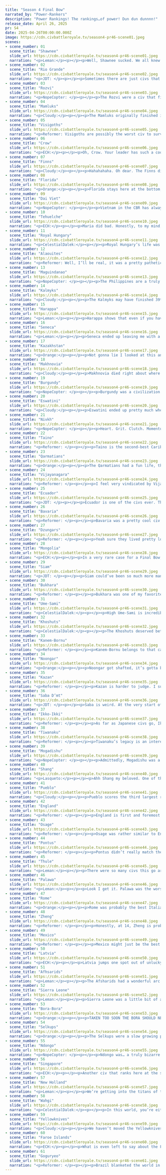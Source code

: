 ```yaml
---
title: "Season 4 Final Bow"
narrated_by: "Power-Rankers"
description: "Power Rankings! The rankings…of power! Dun dun dunnnn!"
release_date: April 26, 2025
pr: S4
date: 2025-04-26T00:00:00.000Z
image: https://cdn.civbattleroyale.tv/season4-pr46-scene01.jpeg
scenes:
- scene_number: 01
  scene_title: "Shawnee"
  slide_url: https://cdn.civbattleroyale.tv/season4-pr46-scene01.jpeg
  narration: "<p>Leman:</p><p></p><p>Well, Shawnee sucked. We all knew they were gonna suck. It's hard to be the American civ that starts in the middle of it all. Shawnee was a civ that didn’t open Liberty or Tradition, got quickly boxed in and rushed down without the strength, bonuses, or moxie to fight against all their neighbors. Even though they were a patent failure, Shawnee at least got to sit in the sub for a second or two when they grabbed that city from Mexico. They promptly died, I know, but dying right after your finest moment turned out to be something of a theme this cbr. </p>"
- scene_number: 02
  scene_title: "Rio Grande"
  slide_url: https://cdn.civbattleroyale.tv/season4-pr46-scene02.jpeg
  narration: "<p>JDT: </p><p></p><p>Sometimes there are just civs that live doing nothing and die doing nothing. Rio Grande slots into that niche pretty well. In retrospect, they are eerily similar to another cool civ that was just absolutely hammered by neighbouring powers notably stronger than they were - X3 Brazil. Both came into the royale with very solid mid-tier projections, being seen as nations with decent past results and decent AI who are hampered by being hemmed in by bigger fish. Both proceeded to buttfumble the chances they had by not settling well early, which was further devastated by game-ruining wars with a much stronger neighbour up north. While it did take a while for them to die, they were on the backfoot from the start, getting pummeled by New Holland, Tiwanaku and even Bora Bora. Really, their biggest contribution is acting as an engine for two of the games most memorable powers in Tiwanaku and Bora. Maybe next time we can get the cowboy, and not the cow. </p>"
- scene_number: 03
  scene_title: "Rozvi"
  slide_url: https://cdn.civbattleroyale.tv/season4-pr46-scene03.jpeg
  narration: "<p>NopeCopter: </p><p></p><p>The Rozvi were a civ that filled an unappreciated role in the epic that was X4 - that of an early-game conqueror struck down for their bloodthirstiness, someone to establish the stakes and then quickly get snuffed out. They had their one cool moment, and then spent the rest of the game rotting - a really unfortunate fate for such a cool civ (I’m not biased trust me). I suppose it’s not all bad, their one cool moment was still more than what some other civs achieved, but there’s a reason they’re third-to-last on the rankings - one city capture doesn’t make up for all the time spent as a rump state.</p>"
- scene_number: 04
  scene_title: "Mamluks"
  slide_url: https://cdn.civbattleroyale.tv/season4-pr46-scene04.jpeg
  narration: "<p>Cloudy:</p><p></p><p>The Mamluks originally finished in a dismal 52nd, but we decided that still wasn’t bad enough and dropped them to 58th. They tried a little bit at the start but then they got absolutely destroyed and deserved it.</p>"
- scene_number: 05
  scene_title: "Visigoths"
  slide_url: https://cdn.civbattleroyale.tv/season4-pr46-scene05.jpeg
  narration: "<p>Reformer: Visigoths are possibly the worst civ to survive to the top half of civs. All you need to see is the -34 on the slide. They barely deserve a mention. To match their non-existent presence in the game. Let’s hope next season’s Iberia is a bit more lively. </p>"
- scene_number: 06
  scene_title: "Crow"
  slide_url: https://cdn.civbattleroyale.tv/season4-pr46-scene06.jpeg
  narration: "<p>ECH:</p><p></p><p>Oh, Crow. Your leader has such a cool IRL history, it actually quite saddens me that this is where you end up but it’s hard to justify any higher, truly. I suppose we can all be glad you had one slight bright spot in the early episodes - that one counter-invasion that looked set to take down the Yellowknives - that may give some folks satisfaction that you have potential. Not here though, Joe Medicine Crow.</p>"
- scene_number: 07
  scene_title: "Finns"
  slide_url: https://cdn.civbattleroyale.tv/season4-pr46-scene07.jpeg
  narration: "<p>Cloudy:</p><p></p><p>Hahahahaha. Oh dear. The Finns did nothing all season, never captured a city, and wrote themselves out of the game through sheer laziness. With only 5 cities to their name, they would have died quickly if someone remembered that they existed, so we’ve dropped them a whopping 22 places. </p>"
- scene_number: 08
  scene_title: "Florida"
  slide_url: https://cdn.civbattleroyale.tv/season4-pr46-scene08.jpeg
  narration: "<p>Orange:</p><p></p><p>Florida stays here at the bottom, they really did not do much in the royale and kinda just waited for their defeat. What I find more interesting is that they feel like they had more presence than this because they got eliminated in part 26. It feels like they did more than they actually did, but MacGregor’s greatest scam was making us think he’d be more crazy than he was.</p>"
- scene_number: 09
  scene_title: "Dai Viet"
  slide_url: https://cdn.civbattleroyale.tv/season4-pr46-scene09.jpeg
  narration: "<p>NopeCopter: </p><p></p><p>Vietnam in the CBR has always been a land of extremes. On the one hand, you have Mk. 2’s Vietnam, one of the mightiest and most iconic civs in series history, seizing Southeast Asia and southern China and then tearing west all the way to the gates of the Middle East. Then, on the other hand, you have X2’s Vietnam, maybe the shittiest civ in series history, who did practically nothing of note whatsoever. Dai Viet unfortunately leaned more towards the latter end of the spectrum - they were a defensive and religious powerhouse, sure, but they never fought a good war in their entire history and they crumbled as soon as their natural defenses faltered. They died in 54th, and that’s about where they deserved to land. At least the holy wars were fun.</p>"
- scene_number: 10
  scene_title: "Tehuelche"
  slide_url: https://cdn.civbattleroyale.tv/season4-pr46-scene10.jpeg
  narration: "<p>ECH:</p><p></p><p>Maria did bad. Honestly, to my mind, a real F tier performance overall, bottom 5 even (although clearly my peers are a tad more generous). Here’s the thing, everyone recognises that the Southern Cone of South America is a fairly difficult starting region, with mediocre terrain, slow movement and a tendency to get boxed in by civs to the north that start stronger and can block off the hills to get further up. The thing is, the Tehuelche had the capacity to surpass these barriers, plenty of land and a failed neighbour in Rio Grande they could have taken advantage of. Instead, the Tehuelche settled slowly and were shockingly bad at building up the cities they did build; in the CBR the quiet lynchpin of victory is infrastructure, developing your land and thus having great stats. Look at the Afsharids or eventual winner Goguryeo for the opposite of Tehuelche, who had bare lands and 7 science by the end of episode 2. Bora-Bora showing up and clowning on them was the perfect lesson ender, and I think Tehuelche should be grateful for 52nd here.</p>"
- scene_number: 11
  scene_title: "Royal Hungary"
  slide_url: https://cdn.civbattleroyale.tv/season4-pr46-scene11.jpeg
  narration: "<p>CelestialDalek:</p><p></p><p>Royal Hungary’s life was disappointing. They started out with a quick and dirty war against Bavaria where they took Regensburg, making up for their tepid settling pace. Unfortunately, it didn’t help enough. After the initial war, they stagnated, while Latvia and Bavaria quickly boxed them in. The walls were closing in on them when Latvia took Komarom. The walls closed in on them when a nasty coalition war led to them losing half of their remaining cities. It looked like they had some more hope when they and Latvia teamed up on Bavaria. But it wasn’t enough. It never was. Bathory tried a lot of things, but never committed hard enough. She was more focused on a long-distance relationship with Daji. At long last, the two serial killers are together in the Babyloanian submarine, making out and killing their servants for shits and giggles. I think that’s all that she wanted, really. </p>"
- scene_number: 12
  scene_title: "Alaouites"
  slide_url: https://cdn.civbattleroyale.tv/season4-pr46-scene12.jpeg
  narration: "<p>Reformer: Well, I’ll be real, it was a pretty pathetic attempt. At this point I’m not sure Morocco is that great of a TSL. Back in mk2 Morocco did do better, but it’s a nominal improvement. I don’t remember if Morocco was coastal, but for Alaouites being unable to improve sea resources is a pretty big malus. The region doesn’t exactly lend itself to food richness. Now we do know that food-poor regions can produce strong contestants (e.g. Tiwanaku), but I have to imagine that more often than not, this is a serious setback. Sure, it saved them from naval invasions a few times, but I’m not sure the prize is worth the cost here. Maybe we should just give a Tunis TSL a chance again…but I really like the Almohads…agonizing. Let’s hope one of these guys can walk in the Vandals’ footsteps, because Alaouites certainly wasn’t it. </p>"
- scene_number: 13
  scene_title: "Maguindanao"
  slide_url: https://cdn.civbattleroyale.tv/season4-pr46-scene13.jpeg
  narration: "<p>NopeCopter: </p><p></p><p>The Philippines are a truly cursed region in the CBR, seemingly destined never to have a successful contender. Maguindanao was admittedly created in part to try and break that curse, with their militaristic biases and strong position that miraculously worked much better in the CBR than it did in any of my test games. Unfortunately, it’s not called a curse because it produces the expected outcome. Like Mk. 2’s Philippines before them, Maguindanao was reduced from a genuine contender to an early grave by constant, relentless invasions from all sides. Admittedly, with an overperforming Singapore on one side and the Wahgi on the other, maybe Maguindanao never truly stood a chance to begin with. But it’s clear from their highest highs that 60th was far, far too low a rank for Maguindanao. 49th still isn’t impressive by any means, of course, but hopefully this 11-rank jump better reflects just how hard Mag fought.</p>"
- scene_number: 14
  scene_title: "Kalmyks"
  slide_url: https://cdn.civbattleroyale.tv/season4-pr46-scene14.jpeg
  narration: "<p>Cloudy:</p><p></p><p>The Kalmyks may have finished 39th, but we think 48th is more appropriate for the civ that was first to lose its capital, miraculously got it back, lost their second city, and then never recovered. They spent most of the game as an irrelevant rump and gave away some of the few cities they already had to civs like Bukhara. They might have ended up even lower in the final bow if they hadn’t posthumously won our hearts by spawning back in every turn during total war due to an unexpected quirk of their unique ability, making them nearly impossible to kill.</p>"
- scene_number: 15
  scene_title: "Harappa"
  slide_url: https://cdn.civbattleroyale.tv/season4-pr46-scene15.jpeg
  narration: "<p>Leman:</p><p></p><p>Harappa shows that even if you have a strong early game economy, if you do not settle, you don’t build any army, you’re just going to slowly get ground down by your neighbors. Being killed off by the Khoshuts was just embarrassing. However, for that strong economy, and that slight bit of potential Harappa showed in the early game, they get this sizeable bump in the final bow. Also I like them.</p>"
- scene_number: 16
  scene_title: "Seneca"
  slide_url: https://cdn.civbattleroyale.tv/season4-pr46-scene16.jpeg
  narration: "<p>Leman:</p><p></p><p>Seneca ended up leaving me with a positive impression in my mind, because of how scrappy and tenacious they ended up being, but make no mistake, they did a bad job. This is the civ we put in second place at the start of the game and here they are rounding out the bottom quartile. Because despite all their antics, they did a bad job.</p>"
- scene_number: 17
  scene_title: "Kazakhstan"
  slide_url: https://cdn.civbattleroyale.tv/season4-pr46-scene17.jpeg
  narration: "<p>Orange:</p><p></p><p>Not gonna lie I looked at this and thought “what the fuck did Kazakhstan do why are they 45th?” But apparently they had an actual empire for a bit going up the urals and into the arctic, so that was neat. They then got their shit rocked by the Selkups.</p>"
- scene_number: 18
  scene_title: "Makhnovia"
  slide_url: https://cdn.civbattleroyale.tv/season4-pr46-scene18.jpeg
  narration: "<p>Cloudy:</p><p></p><p>Makhnovia died right about where we felt they should. They struggled for most of the game but they had at least a little bit of spark to them, a fleeting demonstration of life and grit and spirit. Too bad they made a lot of really bad decisions and it was all for nothing. At least they fought until the end.</p>"
- scene_number: 19
  scene_title: "Burgundy"
  slide_url: https://cdn.civbattleroyale.tv/season4-pr46-scene19.jpeg
  narration: "<p>NopeCopter: </p><p></p><p>Burgundy was a civilization that, in a just world, would have been a regional power. They settled well, fought well, and managed the nightmarish scenario of constant coalition wars about as well as they could have. If not for one mistake, not pushing England off the mainland, perhaps they could have even gotten away with it. Instead, the cheap tactics of their neighbors brought them down before their time. Burgundy sees a healthy raise in their final score because, yeah, from an objective standpoint they spent most of the game in a MUCH better position than any of their neighbors, they played the game well, and they only died as early as they did because their neighbors wouldn’t lay off them. So long, and thanks for making the Hundred Years’ War an actually entertaining regional rivalry.</p>"
- scene_number: 20
  scene_title: "Eswatini"
  slide_url: https://cdn.civbattleroyale.tv/season4-pr46-scene20.jpeg
  narration: "<p>Cloudy:</p><p></p><p>Eswatini ended up pretty much where they deserved—not in the bottom-most bottom tier, but in the next tier above that, the chronic no-hopers. Their game was far from uneventful—they fought in many wars, settled Madagascar, and defended heroically against numerous neighbors—but they had a bad habit of giving away cities in peace treaties and hemorrhaging outlying cities to civs they could have beaten, starting from episode 2 when they lost their second city to Rozvi. Later, they kept making impressions on us by getting repeatedly liberated and refusing to stay dead. But sadly for them, most of those impressions were pretty bad.</p>"
- scene_number: 21
  scene_title: "Nivkh"
  slide_url: https://cdn.civbattleroyale.tv/season4-pr46-scene21.jpeg
  narration: "<p>NopeCopter: </p><p></p><p>Heart. Grit. Clutch. Momentum. Wanting It More. These are the five Poblometrics, the truest and most accurate method of measuring a Civ’s odds of success, measuring not what a civ theoretically is but what their true essence is. This method of ranking was first devised as a way to explain how the Nivkh were beating the seemingly-superior Ikko-Ikki, in a way making the Nivkh the icon of the Poblometrics. Which is hilarious, considering how the Nivkh fumbled a chance at relevance so hard. They did admittedly have solid stats, and most of their failures came from their unfortunate position between Goguryeo and the Thule, but they only even ended up in that mess because they failed to take completely undefended Goguryeo lands. Most of their game was just a respectable but ultimately fruitless struggle for survival. In the high 40s they go.</p>"
- scene_number: 22
  scene_title: "Taino"
  slide_url: https://cdn.civbattleroyale.tv/season4-pr46-scene22.jpeg
  narration: "<p>Reformer: </p><p></p><p>Taino is the second-best Caribbean civ we’ve had. Yyyeah. I mean the competition is Jamaica and Haiti. Which ain’t much. But also Buccs! So you know what the region can do when the stars align. Unfortunately for the civs that came after the Buccs, it seems that the stars will only align once. In this context of incredibly abysmal performance, Taino’s run is pretty alright. I mean, they lived till 28th! That’s gotta be worth something. They didn’t do much besides live long and maintain respectable tech, but hey, baby steps, baby steps. At this rate, we’ll have a top ten power out of Caribbean in like…a few years. Something to look forward to!</p>"
- scene_number: 23
  scene_title: "Qarmatians"
  slide_url: https://cdn.civbattleroyale.tv/season4-pr46-scene23.jpeg
  narration: "<p>Orange:</p><p></p><p>The Qarmatians had a fun life, they absolutely sucked except for a few sparse moments of ecstasy, and an incredible number of revives. They started out failing to settle at all, then pulled out a huge win against the Afsharids then followed it up with a few more nice captures, before going back to doing jack shit until they got eliminated. Then the real fun happened as they got revived an incredible number of times and no I’m not going to count how many, but it’s a lot, maybe the most we’ve ever had.</p>"
- scene_number: 24
  scene_title: "Vijayanagara"
  slide_url: https://cdn.civbattleroyale.tv/season4-pr46-scene24.jpeg
  narration: "<p>Reformer: </p><p></p><p>I feel very vindicated by Vijayanagara’s performance, and further by what seems like will be a very meagre legacy. I was assured they would do well, and look how that went! Disappointment, disappointment, disappointment.There was a brief period where they were kind of gaming, but it was brief indeed. At most they were impressive when defending, but it’s not hard to defend when the terrain is rough and the approaches are limited. They made South India into their prison and then cherished it like it was something worth celebrating. Let’s hope we’ll get a good South Indian contestant next season. </p>"
- scene_number: 25
  scene_title: "Ecuador"
  slide_url: https://cdn.civbattleroyale.tv/season4-pr46-scene25.jpeg
  narration: "<p>JDT: </p><p></p><p>Ecuador is one of the civs ever. They aren’t the most egregiously boring civ. But to call them exciting is a gross mischaracterization. Hemmed into Northern South America, Ecuador never really got a chance to shine due to the Amazon and the strong settlements of their neighbours. All they really wound up doing was developing at a leisurely pace whilst building an army, the perennial mid tier. Wars with New Holland and Mexico both failed to create any expected gains thanks to jungle terrain and their own incompetence. Eventually, however, Ecuador did something that such notable nothingburgers like Kurdistan and the Finns failed to do - they took a city. Granted, it's the worst city capture of all time, requiring multiple parts to take Lukurmata from a collapsing Tiwanaku and eventually failing to finish the job, leaving Bora Bora and New Holland to scramble for the remains. But hey, that fumble prevents them from being the most forgettable civ of all time, because at least they have a failure people will remember them for. Also, when they got swept by Mexico, that was at least a pretty exciting part, so I gotta give em that. </p>"
- scene_number: 26
  scene_title: "Bavaria"
  slide_url: https://cdn.civbattleroyale.tv/season4-pr46-scene26.jpeg
  narration: "<p>Reformer: </p><p></p><p>Bavaria was a pretty cool civ in like the first five episodes. Or something like that. Being cool for one eighth of a season doesn’t net you much sympathy, so down they go. 36th seems more apt. Though personally I would’ve put them even lower, somewhere in the 40s. </p><p></p><p>Now that I think about it, Bavaria essentially had gifted child syndrome. That’s rough buddy.</p>"
- scene_number: 27
  scene_title: "Dzungars"
  slide_url: https://cdn.civbattleroyale.tv/season4-pr46-scene27.jpeg
  narration: "<p>Reformer: </p><p></p><p>Yeah sure they lived pretty long, but so what? The most memorable part of Dzungars was fielding an outdated army the whole game, followed by failing to cripple Selkups, followed by failing to cripple Khoshuts. Awful things to remember a civ by. Ah, early on they looked…well, mildly promising! I never held much hope for these guys, I’ll be real. But my hope for them was never zero. It would’ve been such a cool reversal. Snatching victory from the jaws of defeat. But naaahhh had to be a gremlin. That’s what really unites the three Oirats of the season. They were all just fucking around. I think that’s worth respecting. </p>"
- scene_number: 28
  scene_title: "Mongolia"
  slide_url: https://cdn.civbattleroyale.tv/season4-pr46-scene28.jpeg
  narration: "<p>ECH:</p><p></p><p>In a very rare case for a Final Bow, Mongolia has ended up in the same rank they died in, huh! What’s up with that? Well, I can speculate that they were a prototypical ‘fine’ civ. They had some cool moments surpassing ‘fine’ - like their adoption of Freedom and the pushbacks against Shang - alongside some mediocre moments like the initial losses to Shang that dented their average, but the usual perception of Mongolia was ‘fine’. They settled fine, had fine enough stats, had a fine spattering of fans but rarely outright hype, and died in a fine, semi-heroic but ultimately irrelevant last stand to the season winner. As such, why deviate from the rank they died in, it’s already a fine enough place to put them!</p>"
- scene_number: 29
  scene_title: "Siam"
  slide_url: https://cdn.civbattleroyale.tv/season4-pr46-scene29.jpeg
  narration: "<p>JDT: </p><p></p><p>Siam could’ve been so much more man. They had such a glowing and fun set of test performances and such a cool unique line. They played their early game to a tee, settling excellently and building a good tech turtle. Then they just kinda did nothing for a while. It was frustrating. By the time they realized they had to actually do things to win the game, it was too little too late. They were too lethargic when attacking the remnants of Vietnam, were thoroughly outscaled by Singapore and Zheng, and failed to capitalize on the failures of India’s clown trio. Really, when Singapore came knocking, it was no surprise they folded. What was surprising was that their final death came at the hands of Gogurt and Wahgi, the first symptom of the global projection that defined the endgame. I really wanted to like Rama. But he didn’t give me enough reasons to like him. </p>"
- scene_number: 30
  scene_title: "Bukhara"
  slide_url: https://cdn.civbattleroyale.tv/season4-pr46-scene30.jpeg
  narration: "<p>Reformer: </p><p></p><p>Bukhara was one of my favorites. Not to begin with, though. I voted for Khiva or something, and notably I was and still am a massive Afsharid fan. But they had so much grit, heart, clutch, and wanting it more. How could you not love these spicy lil guys? Always showing off bigger civs like it was no big deal. Central Asia can be proud, Bukhara did the region well. It’s a rough TSL to pull off, as we’ve seen. Siberia is just next door, the Himalayas are impregnable, and civs from the south are often hard to contend with too. The neighborhood certainly doesn’t help. Mostly flat terrain with tough neighbors…yikes. Makes Bukhara all that much more impressive. Kudos to them. </p>"
- scene_number: 31
  scene_title: "Ume-Sami"
  slide_url: https://cdn.civbattleroyale.tv/season4-pr46-scene31.jpeg
  narration: "<p>CelestialDalek:</p><p></p><p>High Ume-Sami is incredibly generous. They might not have been Visigoth levels of useless, but they were pretty much invisible the entire game. Just how useless? Their second city capture was during total war. The entire game, they looked like a mid-tier contender, able to take on the Finns, but they never did. They lost one war to the Faroes, gave up, and ate shit until they died of shit poisoning. We ranked them fairly high consistently because we thought that they’d wake up somewhere, somehow, and do something. But they never did. They skipped work every day of their life and then retired. Fuck you, Ume-Sami, for getting our hopes up that you’d paint the map in your beautiful colors. I regret ranking them 39th, because they deserved lower and I didn’t remember just how fucking useless they were until I started writing this. </p>"
- scene_number: 32
  scene_title: "Khoshuts"
  slide_url: https://cdn.civbattleroyale.tv/season4-pr46-scene32.jpeg
  narration: "<p>CelestialDalek:</p><p></p><p>The Khoshuts deserved better. They looked like they were doing mediocre in the very beginning, until an utterly moronic peace deal led to them ceding the unthreatened city of Lhasa to the Dzungars and making their empire into a bizarre snake-like creature. Then, for a while, they did absolutely nothing. </p><p></p><p>Until they killed Harappa. </p><p></p><p>All of Harappa’s neighbors were ganging up on them, but by some miracle the Khoshuts came out of the coalition war with ALL of Harappa’s cities. This didn’t make them a major power by any means, but they were respectable. They became even more respectable by fending off a coalition war and retaking Lhasa. But then, the Afsharids came, and ate their empire in one gulp.</p><p></p><p>The Khoshuts played quite well after their initial diplomatic blunder. In the end, that diplomatic blunder probably wouldn’t have helped much. They were never a frontrunner: Harappa was so small that their complete capture turned the Khoshuts only into a mid-tier power. It’s fitting that they’re pretty much right at the middle.</p>"
- scene_number: 33
  scene_title: "Kanem-Bornu"
  slide_url: https://cdn.civbattleroyale.tv/season4-pr46-scene33.jpeg
  narration: "<p>Reformer: </p><p></p><p>Kanem-Bornu belongs to that caste of most respectable civs: the caste of underdogs that punched above their weightclass. For the vast majority of their existence they were fighting statistically superior foes, and without fail, they triumphed. The most staggering of these triumphs was against Saba-D’mt, of course - the promised child of Africa, with everything given to them on a silver platter. Kanem humiliated them twice, if memory serves. Of course, Kanem did eventually die, but it was a life well lived, full of underdog adventures. What more could you hope for?</p>"
- scene_number: 34
  scene_title: "Noongar"
  slide_url: https://cdn.civbattleroyale.tv/season4-pr46-scene34.jpeg
  narration: "<p>Orange:</p><p></p><p>Noongar got shafted, it’s gotta be said. They were shafted nearly the entire game, sadly often of their own accord. They were in constant struggle the whole time and I feel sorry for them. And you know what the total war hurt them most, Palawa should’ve died before them, they got shafted there too. But within all the shafting, their own inability to break out brings them down here to the low 20s.</p>"
- scene_number: 35
  scene_title: "Kazan"
  slide_url: https://cdn.civbattleroyale.tv/season4-pr46-scene35.jpeg
  narration: "<p>Reformer: </p><p></p><p>Kazan is harder to judge. I suppose, then, it makes sense that they more or less keep their middling position just above 30. Kazan got off to a middling start, peaked when Kazakhstan collapsed, and then continued on a middling trajectory. Most people, including rankers, probably remember them for that brief time in the spotlight, and so they get to stay in the top half of civs, even if just by their average rank they should probably be lower.</p>"
- scene_number: 36
  scene_title: "Saba D’mt"
  slide_url: https://cdn.civbattleroyale.tv/season4-pr46-scene36.jpeg
  narration: "<p>JDT: </p><p></p><p>Saba is weird. At the very start of the game, we saw them fall to the valleys of last place, wrought by their inactive settling and the Mamluks forward settling them in Sudan. But then something incredible happened. Buoyed by Mogadishu’s massive trade routes, Saba entered their first golden age, supercharging their production and growth from bottom feeders to the best in the cylinder. With this immense production spike, they built a strong empire, bloodying the Mamluks and Kanem Bornu and rising to become one of Africa’s big three thanks to the retention of a pretty good statline. Unfortunately, pretty good was all we ever got of them. </p><p></p><p>Scraps with Ndongo, Sierra Leone and Pontus went nowhere, while their “pretty good” stats began to look increasingly dismal thanks to their neighbours simply outscaling them. Meanwhile, their whipping boy of Mogadishu managed to somehow recover from perpetual mediocrity and build a very advanced statline for themselves going into the endgame. Follow this up with continued stalled wars, and you got a recipe for a downfall, brought expressly at the hands of Mogadishu and Sierra Leone. As other PRs have stated before, they went from zero to hero back to zero again. </p>"
- scene_number: 37
  scene_title: "Ikko-Ikki"
  slide_url: https://cdn.civbattleroyale.tv/season4-pr46-scene37.jpeg
  narration: "<p>Reformer: </p><p></p><p>As far as Japanese civs go, Ikko was pretty cool. Early aggression against Shang brought excitement to East Asia. They kept up alright in tech. But somewhere along the way, they turned into a sycophant, a Goguryeo minion, serving the interests of a foreign power. Where did it all go wrong. Regardless of what Ikko could’ve done differently, being a toady will be their long-term legacy. Not a great legacy, that, but I suppose there is worse. </p>"
- scene_number: 38
  scene_title: "Tiwanaku"
  slide_url: https://cdn.civbattleroyale.tv/season4-pr46-scene38.jpeg
  narration: "<p>Reformer: </p><p></p><p>Tiwanaku’s legacy is an interesting one. They built a respectable early game empire, and we were all preaching to the choir, predicting that Tiwanaku would be one of the big dogs for a long, long time. All they really needed to do was clip New Holland’s wings and hold against a Bora-Bora naval assault. Unfortunately, they did neither. It is a classic case of a strong civ not taking advantage of their strengths, but arguably taken to the extreme. Tiwanaku had everything and lost everything. And somehow, there were MULTIPLE examples of this in x4. Shang and Pueblo come to mind. And frankly, this kind of rise and fall is my favorite kind of arc. It shows just how dynamic the game is- and that we’re moving in the right direction with the gameplay modifications.</p>"
- scene_number: 39
  scene_title: "Mogadishu"
  slide_url: https://cdn.civbattleroyale.tv/season4-pr46-scene39.jpeg
  narration: "<p>NopeCopter: </p><p></p><p>Admittedly, Mogadishu was a bit of a dodged bullet with how insane their uniques are in a vacuum, not that it made their initial sleepy playstyle any less frustrating given the potential we all knew they had. But what should have been a performance worthy of the 40s was saved by Mogadishu’s incredibly active and scrappy later performance, picking off enemies all across the map and even putting up a good fight in the midst of Total War. Admittedly they still didn’t really achieve nearly enough to warrant their initial placement of 15th, mostly picking off bottom feeders and throwing hands with Saba-D’mt to little effect, but they were still entertaining and they had a nice little Indian Ocean empire by the end of it all.</p>"
- scene_number: 40
  scene_title: "Shang"
  slide_url: https://cdn.civbattleroyale.tv/season4-pr46-scene40.jpeg
  narration: "<p>Lasqueto:</p><p></p><p>Ahh Shang my beloved. One of the most catastrophic throws of the season and yet I can’t help but love them for it. Civs that fail are a dime a dozen, but there’s something to be said for the ones that go out of their way to self immolate. They really looked like they had something going for them; they peaked in 1st before enjoying a comfortable run in the top 10. Then Daji just decided to tank her entire run by murdering all her civilians and throwing every city deep into resistance. Can’t say it wasn’t historically accurate, but instead of bringing on the Zhou dynasty it brought on Goguryeo. I can’t help but wonder what the alternate timeline would’ve been. You could argue her collapse was what let Goguryeo go on to win it all. They were already big, but maybe the lack of competition was what helped them. Obviously I would’ve loved to see Shang stay alive and kick more ass, but it wasn’t to be.</p>"
- scene_number: 41
  scene_title: "Pueblo"
  slide_url: https://cdn.civbattleroyale.tv/season4-pr46-scene41.jpeg
  narration: "<p>Cloudy:</p><p></p><p>Pueblo scores the third largest rank change of any civ in the final bow, and the second highest rise, off the backs of a strong early to mid game performance that ended so fast we weren’t totally sure what even happened. But during the time they were around, the Pueblo were seen as a strong contender, standing at the top of North America for quite a while and reaching #2 overall in episodes 9 and 13. They might have been re-ranked even higher for the final bow if not for the fact that they made mistakes that contributed to their premature undoing, including their failure to capitalize on weak neighbors over whom they had a massive military advantage. Still, they were impressive while they lasted.</p>"
- scene_number: 42
  scene_title: "England"
  slide_url: https://cdn.civbattleroyale.tv/season4-pr46-scene42.jpeg
  narration: "<p>Reformer: </p><p></p><p>England is first and foremost remembered as a brave civ. A bulwark against the villainous Faroes, those harbingers of winter. England was successful against the lousy civs of mainland Europe, but their efforts were still in vain. England well and truly died before they deserved to, and were outlived by many of the aforementioned lousy mainlanders. But England’s accomplishments were of course greater than the combined accomplishments of the likes of Visigoths, Burgundy, and Bavaria. Hence their ascension all the way to 20th. Nothing to sneeze at. I still wish things could’ve been different, but we’ll have to make do with what we’ve got. </p>"
- scene_number: 43
  scene_title: "Osage"
  slide_url: https://cdn.civbattleroyale.tv/season4-pr46-scene43.jpeg
  narration: "<p>Reformer: </p><p></p><p>Osage was rather similar to England - punching above their weightclass and impressing the observers. They met a similar end as well, crushed under the heel of the king of the region. But what Osage has over England is wild shenanigans. Osage units dispersed across the cylinder, infiltrating random cities and spreading chaos wherever they could. Osage had already won over many hearts with their grit, but these chaotic shenanigans sealed the deal - and the rankers were certainly not unaffected. And so they keep their final rank of 19, which is very respectable indeed. </p>"
- scene_number: 44
  scene_title: "Pontus"
  slide_url: https://cdn.civbattleroyale.tv/season4-pr46-scene44.jpeg
  narration: "<p>Reformer: </p><p></p><p>Pontus didn’t really match the hype. They didn’t do badly by any means, but like, if you had to recall what they did in this game, I think you’d have a tough time. Or, most people would, anyway. They fought Makhno a few times. Eventually they got a city out of it. They fought Royal Hungary once or twice, notably losing the first time around. They fought Qarms twice- lost the first time, crushed them the second time. And then, Total War, of course. It’s been rehashed to death, but I’ll mention it one more time. Pontus’ UA will be the ONE thing we’ll remember about Pontus, because they did NOTHING ELSE OF NOTE. That’s not a great thing to be remembered for. Unless you hated Wahgi like I did. In which case WOOOO LET’S GO PONTUS IT’S ALL ABOUT THE PONTUS.</p>"
- scene_number: 45
  scene_title: "Thule"
  slide_url: https://cdn.civbattleroyale.tv/season4-pr46-scene45.jpeg
  narration: "<p>Leman:</p><p></p><p>There were so many civs this go around that spent a decent chunk of time in the top tier and then were cut down by the heavy hitters far before we expected. Thule was one of those and their strength is represented in this sizable ten place jump from their actual finish. They were a size I liked a lot but were hampered a lot by geography and one of their two expansion paths turning into complete juggernauts. That being said they played a good game, built a great economy and were a solid addition to the game.</p>"
- scene_number: 46
  scene_title: "Palawa"
  slide_url: https://cdn.civbattleroyale.tv/season4-pr46-scene46.jpeg
  narration: "<p>Leman:</p><p></p><p>Look I get it. Palawa was the worst Australian winner and the only civ to win the continent without ever coming close to uniting it. And I know we don’t really like civs who settle well and do nothing for the whole game. But I would like to say that even though they did do all that, it's not entirely their fault that they were a naval power with only land expansion options. I mean it’s a little their fault. But still despite all that they finished in the top ten, they had some impressive defense against Wahgi and Singapore in the final episodes, and that’s enough for 16th place.</p>"
- scene_number: 47
  scene_title: "Rome"
  slide_url: https://cdn.civbattleroyale.tv/season4-pr46-scene47.jpeg
  narration: "<p>Orange:</p><p></p><p>Rome was probably the best Italian civ we’ve had, and that’s pretty cool. They almost united the Med, they invaded into North Africa, they were overall pretty cool. I uh, don’t really know what else I can say about them. They could’ve done better but they didn’t, but they did pretty good for where they were, so that’s something I guess. They did pretty well.</p>"
- scene_number: 48
  scene_title: "Zheng"
  slide_url: https://cdn.civbattleroyale.tv/season4-pr46-scene48.jpeg
  narration: "<p>Reformer: </p><p></p><p>Honestly, at 14, Zheng is probably a fair bit overrated. They had a great early game, and a pretty good midgame, but then stagnated so hard that there’s not even anything to mention for 300-ish turns. That’s a crazy amount of time to spend sitting around doing nothing, so it surprises me to see them this high. But the rankers have spoken. Part of it, I’m sure, is the fact that there’s not a lot of civs that deserve this spot any more than Zheng does. Zheng impressed us and then kept it all together for a respectably long time. When I put it more charitably like so, their rank up here makes more sense. Not like I’m displeased, I loved Zheng. Glad to see them get love in the final bow. </p>"
- scene_number: 49
  scene_title: "Mexico"
  slide_url: https://cdn.civbattleroyale.tv/season4-pr46-scene49.jpeg
  narration: "<p>Reformer: </p><p></p><p>Mexico might just be the best Central American civ we’ve ever had. My memory’s not good enough to say that with absolute certainty. But I’m preeetty sure. This nets them a respectable place in the top 15, a sizable jump from where they died. Their struggles against hard-hitting top dogs like Pueblo, Yellowknives, and New Holland have been burnt into the memories of the observers. The persistence required to build the Mexican Empire cannot be understated. And perishing at the hands of the Wahgi made them a martyr, too. So close to glory… </p>"
- scene_number: 50
  scene_title: "Latvia"
  slide_url: https://cdn.civbattleroyale.tv/season4-pr46-scene50.jpeg
  narration: "<p>ECH:</p><p></p><p>Latvia jumps one spot out of unlucky 13th to 12th, signifying that their place in the top 15 wasn’t just some lucky dodging, but a fitting place for an impressive civ. Some may have forgotten Latvia being ranked 56th in Part 0, but they worked hard to prove themselves as one of the more competent minds we’ve seen out of the eastern half of Europe, punctuated by a doggedness in the face of hardy opposition that’s very praiseworthy. Underpinning all of this was an astounding ability to build up grand cities, which in turn produced top of the line stats from a smaller empire, a trait most European contenders next season should learn from, given the typical lesser space there.</p><p></p><p>Honestly, you probably could concoct a narrative of Latvia’s journey that makes it sound unimpressive, one where they’re just a decent settler with meh stats that mostly went against rumps and ultimately lost when put against true powers, and perhaps the capability to do that is a sign this civ doesn’t quite make the top 10, but that’s a pretty malicious framing and not one a civ this scrappy deserves, in my view.</p>"
- scene_number: 51
  scene_title: "Afhsarids"
  slide_url: https://cdn.civbattleroyale.tv/season4-pr46-scene51.jpeg
  narration: "<p>Leman:</p><p></p><p>The Afsharids had a wonderful arc this season that kind of epitomizes why I loved this season so much. There were so many ups and downs with this civ that culminated in an impressive finish and a wonderful legacy. They started with some solid settling, early bullying of their neighbors, before dropping cities to Qarmatians and slumbering for a while, only to wake up and entirely and completely eviscerate the Khoshuts in a way nobody had really expected. Then they spent a few episodes being active before being too overwhelmed by Wahgi troops to do anything. We counted them out again, thinking that all those Wahgi troops would hallow them out and leave them for dead but they didn’t. Afsharids managed to just barely hold on, and claim a top ten spot. Then they were revived and still continued to be active being one of the only revived civs I’ve ever seen to ever GAIN cities. What a wild ride. </p>"
- scene_number: 52
  scene_title: "Sierra Leone"
  slide_url: https://cdn.civbattleroyale.tv/season4-pr46-scene52.jpeg
  narration: "<p>Leman:</p><p></p><p>Sierra Leone was a little bit of a late bloomer, and, like the Afsharids, has a storied history filled with ups and downs and downs and ups. A strong start bullying the Alaouites parlayed into a sleepy midgame only to then transition to an explosive back third of the pre-Total War episodes, where Sierra Leone took on Kanem-Bornu, Saba D’mt and Rome in quick succession making quick work of all three of them. It was the unrelenting march of Faroe Islands coupled with Pontus’ unique ability that eventually did them in, but despite their spectacular collapse at the end of the game Sierra Leone played wonderfully.</p>"
- scene_number: 53
  scene_title: "Bora-Bora"
  slide_url: https://cdn.civbattleroyale.tv/season4-pr46-scene53.jpeg
  narration: "<p>Orange:</p><p></p><p>TAKEN TOO SOON THE BORA SHOULD NEVER HAVE DIED WHAT A MAGNIFICENT CIV THEY WERE FUCKIN BEAUTIFUL AND I LOVE THEM. Like you don’t understand they were a home grown Polynesian civ that did a far off settle right at the beginning and turned that into an empire and it’s hard to get better than that. Now I know I was a super supporter from the start, but Bora-Bora really did win over nearly everyone with their antics, and they did so well. It was an utter shame that Wahgi, who sucked at war and just did a bunch of settling before doing nothing for ages, was the one who beat Bora solely through an insane tech lead and an endless amount of units despite their incompetence and Bora’s prowess. The highest popularity in NopeCopter’s poll by far is just proof of their greatness. Love you Bora-Bora, thank you.</p>"
- scene_number: 54
  scene_title: "Selkups"
  slide_url: https://cdn.civbattleroyale.tv/season4-pr46-scene54.jpeg
  narration: "<p>Orange:</p><p></p><p>The Selkups were a slow growing power, almost the ideal Siberian civ, and they did super well with it. It took all the way to total war for their slow growth to show itself as not being fast enough, as their lack of tech doomed them. But they were a constant domineering threat for the whole game otherwise.</p>"
- scene_number: 55
  scene_title: "Ndongo"
  slide_url: https://cdn.civbattleroyale.tv/season4-pr46-scene55.jpeg
  narration: "<p>NopeCopter: </p><p></p><p>Ndongo was… a truly bizarre existence. Both created and voted in pretty much as a joke, their status for 90% of the game as a lazy mid-tier just sort of existing at the bottom of the map did not go over well with anybody, and really should have doomed them to forgettable mid-tier status. But HOLY SHIT, that Total War run. Perhaps the greatest Total War run in history, relative to their position before Total War at least. It’s easy to overlook Ndongo’s performance in those last six episodes because they got lucky and didn’t end up living to the end, but make no mistake: this civ with 16 cities and a dream managed to QUADRUPLE the size of their empire DURING TOTAL WAR, not only holding off but often actively winning against Sierra Leone, Singapore, the Faroes, and even (until Sudden Death) Goguryeo. They basically united a continent by decolonizing it. These fuckers punched a hole clean through the eternal number-two civ, up through the Mediterranean, while also holding off the game’s eventual winner. And make no mistake - without those XCOMs, they would have kept holding the line, and we have the no-XCOM runs to prove it. They do still drop two spots because, yeah, they really didn’t achieve much for 90% of the game whereas a couple other civs were top-tier powers throughout the game, but Ndongo built their fortunes at the end of the world and made the mightiest civs on the cylinder look like a bunch of fools. And as the civ that got me to start actually modding in the first place, I couldn’t be happier for them. Hopefully this was a satisfying end to Nzinga’s three-act character arc.</p>"
- scene_number: 56
  scene_title: "Singapore"
  slide_url: https://cdn.civbattleroyale.tv/season4-pr46-scene56.jpeg
  narration: "<p>ECH:</p><p></p><p>Another civ that ranks here at the same place they were eliminated, although it’s a tad more impressive when scratching at the Top 5. Let me state my bias, Singapore was my target of cheer from the start, hell, before the start considering my campaigning for them in voting. I’m a modern history and politics junkie with a fascination for Lee Kuan Yew’s story, so I’ve been rooting for Singapore’s inclusion every season, even with the knowledge that they’re a relatively low aggression economy civ with a bad reputation in games, just for the fun of seeing this modern city state go up against conquerors. I can’t have asked for a much better result, as Singapore really showed how a fairly tall gameplay strategy can work, beelining the naval techs they needed to hold their own in Southeast Asia and even for a moment dominate the Indian Ocean. After Timor-Leste’s victory, their turnaround from being judged 61st in Part 0 may be less unique, but it shouldn’t be undervalued. Godspeed, LKY.</p>"
- scene_number: 57
  scene_title: "New Holland"
  slide_url: https://cdn.civbattleroyale.tv/season4-pr46-scene57.jpeg
  narration: "<p>Leman:</p><p></p><p>We’re getting into the titans of this game. New Holland I think got a bit of a bad rap throughout this game. They were often criticised for being sleepy, for being incapable of taking open goals.  I disagree. I think New Holland played a masterful game. I think they took action when they needed to, expanded their empire by taking the easy wins when they were presented, and grew through meticulous, methodical elimination of their rivals at the most opportune times. Then in Total War, they were the only one of the final four with the Wahgi horde at their gates, and they swatted Wahgi out of South America with apparent ease. Between total war and the fall of Tiwanaku, New Holland never walked into a war they were not sure they would win, clearly earning their moniker, the Reaper of the Americas. </p>"
- scene_number: 58
  scene_title: "Wahgi"
  slide_url: https://cdn.civbattleroyale.tv/season4-pr46-scene58.jpeg
  narration: "<p>CelestialDalek:</p><p></p><p>In this world, you’re either a Boraliever or a Wahgigafan. Thus, there are fewer civs more polarizing than the Wahgi. Everything that can be said about them has already been said. After the invasion of Bora, they were absolute titans - eating Puni’s massive empire turned them into a seemingly unstoppable superpower. </p><p>But there was one thing that could stop them dead in their tracks: debt. Humiliating amounts of debt. They carpeted far too early, and even after their own lands were covered, they kept going. It started by losing about 900 gold per turn. Then, after a few episodes, 4000. Then 6000. Then 14000. </p><p></p><p>The episode before Total War, they were losing 109,174 gold per turn. </p><p></p><p>Their debt dropped their effective science to zero. They could no longer research techs. They were carpeting the globe, but with outdated units. Even though they had a military score in the millions, they were the definition of a paper tiger. After their initial gains in Total War, they lost 50 cities the next episode. They’d exhausted all their units, and that was basically it. Somehow, they’d cheated the system, but it came back to bite. The largest military the CBR has ever seen was, at the end, its own undoing. </p><p></p><p>They were hated by many, loved by some, and imploded catastrophically, but there’s little doubt that they were the most influential civ on the course of the game, perhaps even more influential than the eventual winner. </p>"
- scene_number: 59
  scene_title: "Yellowknives"
  slide_url: https://cdn.civbattleroyale.tv/season4-pr46-scene59.jpeg
  narration: "<p>Cloudy:</p><p></p><p>We haven’t moved the Yellowknives relative to their actual final rank, because they deserved what they got... and what they got was the entire continent of North America. They fought hard for it, springing back from having the smallest army in the world to brutally dismantle foes who had hopes just as high as theirs. They still held most of their continent when the game ended, cementing their legacy once and for all. We have little to add; their final placement spoke for itself.</p>"
- scene_number: 60
  scene_title: "Faroe Islands"
  slide_url: https://cdn.civbattleroyale.tv/season4-pr46-scene60.jpeg
  narration: "<p>ECH:</p><p></p><p>What is even left to say about the Faroes’ performance. There was never a point during this season where they didn’t feel on top of things, even for the span of episodes they chose to just sit on their laurels. They’d be in the running for most consistently dominant civ in CBR history if they weren’t sitting next to an equally consistent and continually more active season winner. They were second 15 times throughout the 46 episodes, not to mention their 17 times in first place, including a legendary run from Episodes 4 to 14. They weren’t popular for how they did it, but a silver was earned.</p>"
- scene_number: 61
  scene_title: "Goguryeo"
  slide_url: https://cdn.civbattleroyale.tv/season4-pr46-scene61.jpeg
  narration: "<p>Reformer: </p><p></p><p>Brazil blanketed the world in units, suffocating all resistance. Moors were an underdog in the endgame and had to fight tooth and nail to defeat the likes of Kazakhs and Iroquois. Chukchi came from nowhere with a steel chair to win, to everyone’s surprise. Timor-Leste was ranked dead last initially, and clawed their way from that pit to win regardless. </p><p></p><p>So, what did Goguryeo do? Well, Goguryeo…played the game. They played a solid, consistent, reliable game. A linear rise to power, with setbacks coldly calculated out of way. It is the least spectacular way to win, and I fear Goguryeo will be the least memorable winner once some time has passed. Not that it wouldn’t be sort-of deserved, but I have to feel bad for the guy who does everything right and doesn’t get the respect that is due. SURELY the guy who played a flawless game deserves the highest accolades. But the truth is that we naturally gravitate towards the more exciting stories. The triumphant underdog will always get more love. </p><p></p><p>The unfortunate truth is that in the hall of fame, Goguryeo might as well be the wallpaper.</p>"
---
```


